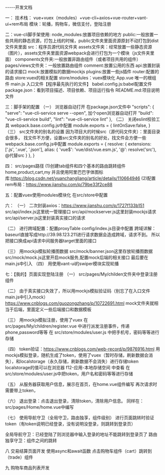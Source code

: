 
-----开发文档

一： 技术栈：
vue+vuex（modules）+vue-cli+axios+vue-router+vant-ui+rem布局
模块：轮播，购物车，微信支付，登陆注册

二：vue-cli脚手架使用:
node_modules:放置项目依赖的地方
public:一般放置一些共用的静态资源，打包上线的时候，public文件夹里面资源原封不动打包到dist文件夹里面
src：程序员源代码文件夹
assets文件夹：经常放置一些静态资源（图片），assets文件夹里面资源webpack会进行打包为一个模块（js文件夹里面）
components文件夹:一般放置非路由组件（或者项目共用的组件）
pages/views文件夹：一般放置路由组件
comment:放置公用的东西
api:放置封装的请求接口
mock:放置模拟的数据mockjs
plugins:放置一些js插件
router:配置的路由
store:vuex的相关配置
store/modules：vuex模块化
App.vue 唯一的根组件
main.js 入口文件【程序最先执行的文件】
babel.config.js:babel配置文件
package.json：看到项目描述、项目依赖、项目运行指令
README.md:项目说明文件

三：脚手架的配置
（一）
浏览器自动打开
在package.json文件中
"scripts": {
"serve": "vue-cli-service serve --open", 加个open浏览器自动打开
"build": "vue-cli-service build",
"lint": "vue-cli-service lint"
},
（二）
关闭eslint校验工具
webpack.base.config.js中配置
module.exports = {
    lintOnSave:false,
}
（三）
src文件夹的别名的设置
因为项目大的时候src（源代码文件夹）：里面目录会很多，
找文件不方便，设置src文件夹的别名的好处，找文件会方便一些
webpack.base.config.js中配置
module.exports = {
    resolve: {
    extensions: ['.js', '.vue', '.json'],
    alias: {
    'vue$': 'vue/dist/vue.esm.js',
    '@': resolve('src'),  @代替src
    }
    },
}

四：
src/pages路径
(1)创建tab组件和四个基本的路由跳转组件home,product,cart,my
并且使用阿里巴巴字体图标库:https://blog.csdn.net/yuanchangliang/article/details/110664946
(2)配置rem布局：https://www.jianshu.com/p/79be33f2ce88

五：配置vuex使用modules模块化
在src/store中配置

六：
（一）
二次封装axios：https://www.jianshu.com/p/1727f133b151
src/api/index.js这里统一管理接口
src/api/mockserver.js这里封装mockjs请求
src/api/server.js这里封装真实接口的请求

（二）
进行跨域配置：配置proxyTable
config/index.js目录中配置
跨域详解：
baseurl直接写成http://39.98.123.211进行请求数据会造成跨域，请求不到。
所以把接口换成api请求中间服务器target里面的接口

（三）
用mockjs模拟轮播图数据
src/mock/banner.json这里存放轮播图数据
src/mock/mock.js这里开启mock服务,配置mock后端的相关接口
最后要在main.js中引入
（四）
用使用vant-ui的swiper模块实现轮播

七：【我的】页面实现登陆注册
（一）
src/pages/My/childen文件夹中登录注册组件

（二）
由于真实接口失效了，所以用mockjs模拟验证码（别忘了在入口文件main.js中引入mock）
https://www.cnblogs.com/guozongzhang/p/10722691.html
mock文件夹就相当于后端，里面定义一些后端接口和数据模板

（三）
用mockjs模拟注册，使用了vuex
在 src/pages/My/children/register.vue 中进行派发注册事件，传递phone,password等等
在 src/store/modules/user.js 中把手机号，密码等等进行存储

（四）
token验证：https://www.cnblogs.com/web-record/p/9876916.html
用mockjs模拟登录，随机生成了token，使用了vuex（暂时存储，刷新数据会消失），和localstorage（永久存储，刷新数据不会消失）进行存储token
localstorage的值可以在浏览器 f12-应用-本地存储空间 中查看
在 src/store/modules/user.js中把token，用户名和密码等等进行存储

（五）
从服务器获取用户信息，展示在首页，在home.vue组件编写
再次请求时需要带上token，

（六）
退出登录：点击退出登录，清除token，清除用户信息。
同样在：src/pages/Home/home.vue中编写


（七）
使用导航守卫（全局守卫，路由独享，组件级别）
进行页面跳转时验证token（有token说明已经登录，没有说明没登录，则跳转到登录页）

全局导航守卫：已经登陆了则浏览器中输入登录的地址不能跳转到登录页了
路由独享守卫：组件之间的跳转

八
交易结算页面开发
使用async和await函数
点击购物车组件（cart）跳转到（trade）组件

九
购物车商品列表开发











